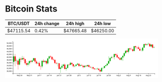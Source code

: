 # Bitcoin Stats

BTC/USDT|24h change|24h high|24h low|
|---|---|---|---|
|$47115.54|0.42%|$47665.48|$46250.00|

<img src="./chart.svg">
